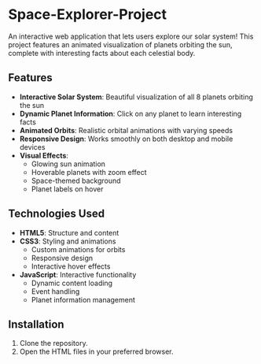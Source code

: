 # Space-Explorer-Project
An interactive web application that lets users explore our solar system! This project features an animated visualization of planets orbiting the sun, complete with interesting facts about each celestial body.

## Features

- **Interactive Solar System**: Beautiful visualization of all 8 planets orbiting the sun
- **Dynamic Planet Information**: Click on any planet to learn interesting facts
- **Animated Orbits**: Realistic orbital animations with varying speeds
- **Responsive Design**: Works smoothly on both desktop and mobile devices
- **Visual Effects**: 
  - Glowing sun animation
  - Hoverable planets with zoom effect
  - Space-themed background
  - Planet labels on hover

## Technologies Used

- **HTML5**: Structure and content
- **CSS3**: Styling and animations
  - Custom animations for orbits
  - Responsive design
  - Interactive hover effects
- **JavaScript**: Interactive functionality
  - Dynamic content loading
  - Event handling
  - Planet information management
 
## Installation

1. Clone the repository.
2. Open the HTML files in your preferred browser.
